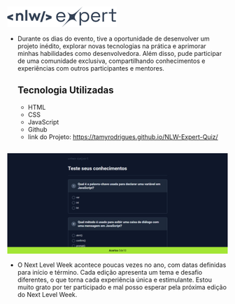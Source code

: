 <img src="./images/Logo.svg" alt="logo NLW">

- Durante os dias do evento, tive a oportunidade de desenvolver um projeto inédito, explorar novas tecnologias na prática e aprimorar minhas habilidades
como desenvolvedora. Além disso, pude participar de uma comunidade exclusiva, compartilhando conhecimentos e experiências com outros participantes e mentores.


  ## Tecnologia Utilizadas
  - HTML
  - CSS
  - JavaScript
  - Github
  - link do Projeto: https://tamyrodrigues.github.io/NLW-Expert-Quiz/

##

<img src="./images/site.gif" alt=" imagem do site">
 
- O Next Level Week acontece poucas vezes no ano, com datas definidas para início e término. Cada edição apresenta um tema e desafio diferentes, 
o que torna cada experiência única e estimulante. Estou muito grato por ter participado e mal posso esperar pela próxima edição do Next Level Week.
